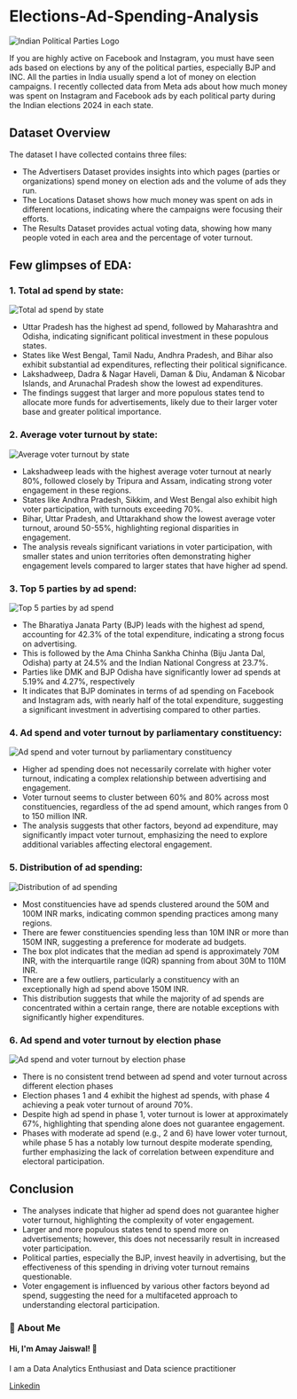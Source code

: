 # Elections-Ad-Spending-Analysis

![Indian Political Parties Logo](https://affairscloud.com/assets/uploads/2015/09/Indian-Political-Parties-Logo.jpg)

If you are highly active on Facebook and Instagram, you must have seen ads based on elections by any of the political parties, especially BJP and INC. All the parties in India usually spend a lot of money on election campaigns. I recently collected data from Meta ads about how much money was spent on Instagram and Facebook ads by each political party during the Indian elections 2024 in each state.

## Dataset Overview
The dataset I have collected contains three files:

- The Advertisers Dataset provides insights into which pages (parties or organizations) spend money on election ads and the volume of ads they run.
- The Locations Dataset shows how much money was spent on ads in different locations, indicating where the campaigns were focusing their efforts.
- The Results Dataset provides actual voting data, showing how many people voted in each area and the percentage of voter turnout.

## Few glimpses of EDA:
### 1. Total ad spend by state:
![Total ad spend by state](https://github.com/heyamay/Elections-Ad-Spending-Analysis/blob/main/total%20ad%20spend%20by%20state.png)
-  Uttar Pradesh has the highest ad spend, followed by Maharashtra and Odisha, indicating significant political investment in these populous states.
-  States like West Bengal, Tamil Nadu, Andhra Pradesh, and Bihar also exhibit substantial ad expenditures, reflecting their political significance.
-  Lakshadweep, Dadra & Nagar Haveli, Daman & Diu, Andaman & Nicobar Islands, and Arunachal Pradesh show the lowest ad expenditures.
-  The findings suggest that larger and more populous states tend to allocate more funds for advertisements, likely due to their larger voter base and greater political importance.

### 2. Average voter turnout by state:
![Average voter turnout by state](https://github.com/heyamay/Elections-Ad-Spending-Analysis/blob/main/average%20voter%20turnout%20by%20state.png)
- Lakshadweep leads with the highest average voter turnout at nearly 80%, followed closely by Tripura and Assam, indicating strong voter engagement in these regions.
- States like Andhra Pradesh, Sikkim, and West Bengal also exhibit high voter participation, with turnouts exceeding 70%.
- Bihar, Uttar Pradesh, and Uttarakhand show the lowest average voter turnout, around 50-55%, highlighting regional disparities in engagement.
- The analysis reveals significant variations in voter participation, with smaller states and union territories often demonstrating higher engagement levels compared to larger states that have higher ad spend.

### 3. Top 5 parties by ad spend:
![Top 5 parties by ad spend](https://github.com/heyamay/Elections-Ad-Spending-Analysis/blob/main/top%205%20parties%20by%20ad%20spend.png)
- The Bharatiya Janata Party (BJP) leads with the highest ad spend, accounting for 42.3% of the total expenditure, indicating a strong focus on advertising.
- This is followed by the Ama Chinha Sankha Chinha (Biju Janta Dal, Odisha) party at 24.5% and the Indian National Congress at 23.7%.
- Parties like DMK and BJP Odisha have significantly lower ad spends at 5.19% and 4.27%, respectively
- It indicates that BJP dominates in terms of ad spending on Facebook and Instagram ads, with nearly half of the total expenditure, suggesting a significant investment in advertising compared to other parties.

### 4. Ad spend and voter turnout by parliamentary constituency:
![Ad spend and voter turnout by parliamentary constituency](https://github.com/heyamay/Elections-Ad-Spending-Analysis/blob/main/ad%20spend%20and%20voter%20turnout%20by%20parliamentary%20constituency.png)

- Higher ad spending does not necessarily correlate with higher voter turnout, indicating a complex relationship between advertising and engagement.
- Voter turnout seems to cluster between 60% and 80% across most constituencies, regardless of the ad spend amount, which ranges from 0 to 150 million INR.
- The analysis suggests that other factors, beyond ad expenditure, may significantly impact voter turnout, emphasizing the need to explore additional variables affecting electoral engagement.

### 5. Distribution of ad spending:
![Distribution of ad spending](https://github.com/heyamay/Elections-Ad-Spending-Analysis/blob/main/distribution%20of%20ad%20spending.png)
- Most constituencies have ad spends clustered around the 50M and 100M INR marks, indicating common spending practices among many regions.
- There are fewer constituencies spending less than 10M INR or more than 150M INR, suggesting a preference for moderate ad budgets.
- The box plot indicates that the median ad spend is approximately 70M INR, with the interquartile range (IQR) spanning from about 30M to 110M INR.
- There are a few outliers, particularly a constituency with an exceptionally high ad spend above 150M INR.
- This distribution suggests that while the majority of ad spends are concentrated within a certain range, there are notable exceptions with significantly higher expenditures.

### 6. Ad spend and voter turnout by election phase
![Ad spend and voter turnout by election phase](https://github.com/heyamay/Elections-Ad-Spending-Analysis/blob/main/ad%20spending%20and%20voter%20turnout%20by%20election%20phase.png)

- There is no consistent trend between ad spend and voter turnout across different election phases
- Election phases 1 and 4 exhibit the highest ad spends, with phase 4 achieving a peak voter turnout of around 70%.
- Despite high ad spend in phase 1, voter turnout is lower at approximately 67%, highlighting that spending alone does not guarantee engagement.
- Phases with moderate ad spend (e.g., 2 and 6) have lower voter turnout, while phase 5 has a notably low turnout despite moderate spending, further emphasizing the lack of correlation between expenditure and electoral participation.

## Conclusion
- The analyses indicate that higher ad spend does not guarantee higher voter turnout, highlighting the complexity of voter engagement.
- Larger and more populous states tend to spend more on advertisements; however, this does not necessarily result in increased voter participation.
- Political parties, especially the BJP, invest heavily in advertising, but the effectiveness of this spending in driving voter turnout remains questionable.
- Voter engagement is influenced by various other factors beyond ad spend, suggesting the need for a multifaceted approach to understanding electoral participation.

### 🚀 About Me
#### Hi, I'm Amay Jaiswal! 👋
I am a Data Analytics Enthusiast and  Data science practitioner

[Linkedin](https://www.linkedin.com/in/heyamay/)
